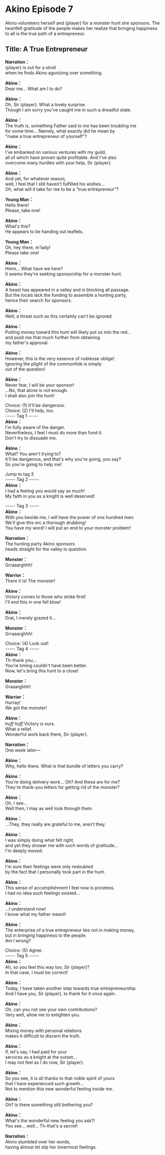 # Akino Episode 7
Akino volunteers herself and {player} for a monster hunt she sponsors. The heartfelt gratitude of the people makes her realize that bringing happiness to all is the true path of a entrepreneur.
  
## Title: A True Entrepreneur
  
**Narration：**  
{player} is out for a stroll  
when he finds Akino agonizing over something.  
  
**Akino：**  
Dear me... What am I to do?  
  
**Akino：**  
Oh, Sir {player}. What a lovely surprise.  
Though I am sorry you've caught me in such a dreadful state.  
  
**Akino：**  
The truth is, something Father said to me has been troubling me  
for some time... Namely, what exactly did he mean by  
\"make a true entrepreneur of yourself\"?  
  
**Akino：**  
I've embarked on various ventures with my guild,  
all of which have proven quite profitable. And I've also  
overcome many hurdles with your help, Sir {player}.  
  
**Akino：**  
And yet, for whatever reason,  
well, I feel that I still haven't fulfilled his wishes...  
Oh, what will it take for me to be a \"true entrepreneur\"?  
  
**Young Man：**  
Hello there!  
Please, take one!  
  
**Akino：**  
What's this?  
He appears to be handing out leaflets.  
  
**Young Man：**  
Oh, hey there, m'lady!  
Please take one!  
  
**Akino：**  
Hmm... What have we here?  
It seems they're seeking sponsorship for a monster hunt.  
  
**Akino：**  
A beast has appeared in a valley and is blocking all passage.  
But the locals lack the funding to assemble a hunting party,  
hence their search for sponsors.  
  
**Akino：**  
Well, a threat such as this certainly can't be ignored.  
  
**Akino：**  
Putting money toward this hunt will likely put us into the red...  
and push me that much further from obtaining  
my father's approval.  
  
**Akino：**  
However, this is the very essence of noblesse oblige!  
Ignoring the plight of the commonfolk is simply  
out of the question!  
  
**Akino：**  
Never fear, I will be your sponsor!  
...No, that alone is not enough.  
I shall also join the hunt!  
  
Choice: (1) It'll be dangerous.  
Choice: (2) I'll help, too.  
----- Tag 1 -----  
**Akino：**  
I'm fully aware of the danger.  
Nevertheless, I feel I must do more than fund it.  
Don't try to dissuade me.  
  
**Akino：**  
What? You aren't trying to?  
It'll be dangerous, and that's why you're going, you say?  
So you're going to help me!  
  
Jump to tag 3  
----- Tag 2 -----  
**Akino：**  
I had a feeling you would say as much!  
My faith in you as a knight is well deserved!  
  
----- Tag 3 -----  
**Akino：**  
With you beside me, I will have the power of one hundred men.  
We'll give this orc a thorough drubbing!  
You have my word! I will put an end to your monster problem!  
  
**Narration：**  
The hunting party Akino sponsors  
heads straight for the valley in question.  
  
**Monster：**  
Grraaarghhh!  
  
**Warrior：**  
There it is! The monster!  
  
**Akino：**  
Victory comes to those who strike first!  
I'll end this in one fell blow!  
  
**Akino：**  
Drat, I merely grazed it...  
  
**Monster：**  
Grraaarghhh!  
  
Choice: (4) Look out!  
----- Tag 4 -----  
**Akino：**  
Th-thank you...  
You're timing couldn't have been better.  
Now, let's bring this hunt to a close!  
  
**Monster：**  
Graaarghhh!  
  
**Warrior：**  
Hurray!  
We got the monster!  
  
**Akino：**  
*huff* *huff* Victory is ours.  
What a relief.  
Wonderful work back there, Sir {player}.  
  
**Narration：**  
One week later—  
  
**Akino：**  
Why, hello there. What is that bundle of letters you carry?  
  
**Akino：**  
You're doing delivery work... Oh? And these are for me?  
They're thank-you letters for getting rid of the monster?  
  
**Akino：**  
Oh, I see...  
Well then, I may as well look through them.  
  
**Akino：**  
...They, they really are grateful to me, aren't they.  
  
**Akino：**  
I was simply doing what felt right,  
and yet they shower me with such words of gratitude...  
I'm deeply moved.  
  
**Akino：**  
I'm sure their feelings were only redoubled  
by the fact that I personally took part in the hunt.  
  
**Akino：**  
This sense of accomplishment I feel now is priceless.  
I had no idea such feelings existed...  
  
**Akino：**  
...I understand now!  
I know what my father meant!  
  
**Akino：**  
The enterprise of a true entrepreneur lies not in making money,  
but in bringing happiness to the people.  
Am I wrong?  
  
Choice: (5) Agree.  
----- Tag 5 -----  
**Akino：**  
Ah, so you feel this way too, Sir {player}?  
In that case, I must be correct!  
  
**Akino：**  
Today, I have taken another step towards true entrepreneurship.  
And I have you, Sir {player}, to thank for it once again.  
  
**Akino：**  
Oh, can you not see your own contributions?  
Very well, allow me to enlighten you.  
  
**Akino：**  
Mixing money with personal relations  
makes it difficult to discern the truth.  
  
**Akino：**  
If, let's say, I had paid for your  
services as a knight at the outset...  
I may not feel as I do now, Sir {player}.  
  
**Akino：**  
So you see, it is all thanks to that noble spirit of yours  
that I have experienced such growth...  
Not to mention this new wonderful feeling inside me.  
  
**Akino：**  
Oh? Is there something still bothering you?  
  
**Akino：**  
What's the wonderful new feeling you ask?!  
You see... well... Th-that's a secret!  
  
**Narration：**  
Akino stumbled over her words,  
having almost let slip her innermost feelings.  
